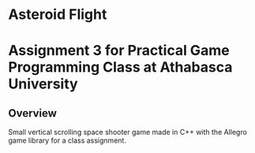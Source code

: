 # Asteroid Flight
# Assignment 3 for Practical Game Programming Class at Athabasca University
## Overview
Small vertical scrolling space shooter game made in C++ with the Allegro game library for a class assignment.



